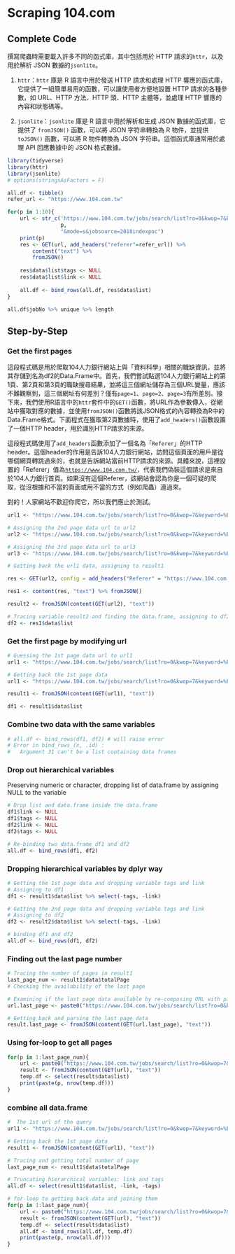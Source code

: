 

# Scraping 104.com

## Complete Code

撰寫爬蟲時需要載入許多不同的函式庫，其中包括用於 HTTP 請求的`httr`，以及用於解析 JSON 數據的`jsonlite`。

1.  `httr`：`httr` 庫是 R 語言中用於發送 HTTP 請求和處理 HTTP 響應的函式庫，它提供了一組簡單易用的函數，可以讓使用者方便地設置 HTTP 請求的各種參數，如 URL、HTTP 方法、HTTP 頭、HTTP 主體等，並處理 HTTP 響應的內容和狀態碼等。

2.  `jsonlite`：`jsonlite` 庫是 R 語言中用於解析和生成 JSON 數據的函式庫，它提供了 `fromJSON()` 函數，可以將 JSON 字符串轉換為 R 物件，並提供 `toJSON()` 函數，可以將 R 物件轉換為 JSON 字符串。這個函式庫通常用於處理 API 回應數據中的 JSON 格式數據。


```r
library(tidyverse)
library(httr)
library(jsonlite)
# options(stringsAsFactors = F)
```


```r
all.df <- tibble()
refer_url <- "https://www.104.com.tw"

for(p in 1:10){
    url <- str_c('https://www.104.com.tw/jobs/search/list?ro=0&kwop=7&keyword=%E8%B3%87%E6%96%99%E7%A7%91%E5%AD%B8&order=12&asc=0&page=', 
                 p, 
                 "&mode=s&jobsource=2018indexpoc")
    print(p)
    res <- GET(url, add_headers("referer"=refer_url)) %>%
        content("text") %>%
        fromJSON()
    
    res$data$list$tags <- NULL
    res$data$list$link <- NULL
    
    all.df <- bind_rows(all.df, res$data$list)
}

all.df$jobNo %>% unique %>% length
```

## Step-by-Step

### Get the first pages

這段程式碼是用於爬取104人力銀行網站上與「資料科學」相關的職缺資訊，並將其存儲到名為df2的Data.Frame中。首先，我們嘗試點選104人力銀行網站上的第1頁、第2頁和第3頁的職缺搜尋結果，並將這三個網址儲存為三個URL變量，應該不難觀察到，這三個網址有何差別？僅有`page=1`、`page=2`、`page=3`有所差別。接下來，我們使用R語言中的`httr`套件中的`GET()`函數，將URL作為參數傳入，從網站中獲取對應的數據，並使用`fromJSON()`函數將該JSON格式的內容轉換為R中的Data.Frame格式。下面程式在獲取第2頁數據時，使用了`add_headers()`函數設置了一個HTTP header，用於識別HTTP請求的來源。

這段程式碼使用了`add_headers`函數添加了一個名為「`Referer`」的HTTP header。這個header的作用是告訴104人力銀行網站，訪問這個頁面的用戶是從哪個網頁轉跳過來的，也就是告訴網站當前HTTP請求的來源。具體來說，這裡設置的「Referer」值為[`https://www.104.com.tw/`](https://www.104.com.tw/)，代表我們偽裝這個請求是來自於104人力銀行首頁。如果沒有這個Referer，該網站會認為你是一個可疑的爬取，從沒根據和不當的頁面或用不當的方式（例如爬蟲）連過來。

對的！人家網站不歡迎你爬它，所以我們應止於測試。


```r
url1 <- "https://www.104.com.tw/jobs/search/list?ro=0&kwop=7&keyword=%E7%88%AC%E8%9F%B2&order=1&asc=0&page=1&mode=s&jobsource=2018indexpoc"

# Assigning the 2nd page data url to url2
url2 <- "https://www.104.com.tw/jobs/search/list?ro=0&kwop=7&keyword=%E8%B3%87%E6%96%99%E7%A7%91%E5%AD%B8&order=14&asc=0&page=2&mode=s&jobsource=2018indexpoc"

# Assigning the 3rd page data url to url3
url3 <- "https://www.104.com.tw/jobs/search/list?ro=0&kwop=7&keyword=%E7%88%AC%E8%9F%B2&order=1&asc=0&page=3&mode=s&jobsource=2018indexpoc"

# Getting back the url1 data, assigning to result1

res <- GET(url2, config = add_headers("Referer" = "https://www.104.com.tw/"))

res1 <- content(res, "text") %>% fromJSON()

result2 <- fromJSON(content(GET(url2), "text"))

# Tracing variable result2 and finding the data.frame, assigning to df2
df2 <- res1$data$list
```

### Get the first page by modifying url


```r
# Guessing the 1st page data url to url1
url1 <- "https://www.104.com.tw/jobs/search/list?ro=0&kwop=7&keyword=%E7%88%AC%E8%9F%B2&order=1&asc=0&page=1&mode=s&jobsource=2018indexpoc"

# Getting back the 1st page data
url1 <- "https://www.104.com.tw/jobs/search/list?ro=0&kwop=7&keyword=%E7%88%AC%E8%9F%B2&order=1&asc=0&page=1&mode=s&jobsource=2018indexpoc"

result1 <- fromJSON(content(GET(url1), "text"))

df1 <- result1$data$list
```

### Combine two data with the same variables


```r
# all.df <- bind_rows(df1, df2) # will raise error
# Error in bind_rows_(x, .id) : 
#   Argument 31 can't be a list containing data frames
```

### Drop out hierarchical variables

Preserving numeric or character, dropping list of data.frame by assigning NULL to the variable


```r
# Drop list and data.frame inside the data.frame
df1$link <- NULL
df1$tags <- NULL
df2$link <- NULL
df2$tags <- NULL

# Re-binding two data.frame df1 and df2
all.df <- bind_rows(df1, df2)
```

### Dropping hierarchical variables by dplyr way


```r
# Getting the 1st page data and dropping variable tags and link
# Assigning to df1
df1 <- result1$data$list %>% select(-tags, -link)

# Getting the 2nd page data and dropping variable tags and link
# Assigning to df2
df2 <- result2$data$list %>% select(-tags, -link)

# binding df1 and df2
all.df <- bind_rows(df1, df2)
```

### Finding out the last page number


```r
# Tracing the number of pages in result1
last_page_num <- result1$data$totalPage
# Checking the availability of the last page

# Examining if the last page data available by re-composing URL with paste0()
url.last_page <- paste0("https://www.104.com.tw/jobs/search/list?ro=0&kwop=7&keyword=%E7%88%AC%E8%9F%B2&order=1&asc=0&page=", last_page_num, "&mode=s&jobsource=2018indexpoc")

# Getting back and parsing the last page data
result.last_page <- fromJSON(content(GET(url.last_page), "text"))
```

### Using for-loop to get all pages


```r
for(p in 1:last_page_num){
    url <- paste0("https://www.104.com.tw/jobs/search/list?ro=0&kwop=7&keyword=%E7%88%AC%E8%9F%B2&order=1&asc=0&page=", p, "&mode=s&jobsource=2018indexpoc")
    result <- fromJSON(content(GET(url), "text"))
    temp.df <- select(result$data$list)
    print(paste(p, nrow(temp.df)))
}
```

### combine all data.frame


```r
#  The 1st url of the query
url1 <- "https://www.104.com.tw/jobs/search/list?ro=0&kwop=7&keyword=%E7%88%AC%E8%9F%B2&order=1&asc=0&page=1&mode=s&jobsource=2018indexpoc"

# Getting back the 1st page data
result1 <- fromJSON(content(GET(url1), "text"))

# Tracing and getting total number of page
last_page_num <- result1$data$totalPage

# Truncating hierarchical variables: link and tags
all.df <- select(result1$data$list, -link, -tags)

# for-loop to getting back data and joining them
for(p in 1:last_page_num){
    url <- paste0("https://www.104.com.tw/jobs/search/list?ro=0&kwop=7&keyword=%E7%88%AC%E8%9F%B2&order=1&asc=0&page=", p, "&mode=s&jobsource=2018indexpoc")
    result <- fromJSON(content(GET(url), "text"))
    temp.df <- select(result$data$list)
    all.df <- bind_rows(all.df, temp.df)
    print(paste(p, nrow(all.df)))
}
```
